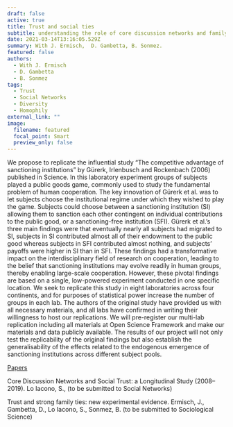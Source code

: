 ```yaml
---
draft: false
active: true
title: Trust and social ties
subtitle: understanding the role of core discussion networks and family ties in shaping trust towards strangers.
date: 2021-03-14T13:16:05.529Z
summary: With J. Ermisch,  D. Gambetta, B. Sonmez.
featured: false
authors:
  - With J. Ermisch
  - D. Gambetta
  - B. Sonmez
tags:
  - Trust
  - Social Networks
  - Diversity
  - Homophily
external_link: ""
image:
  filename: featured
  focal_point: Smart
  preview_only: false
---
```

We propose to replicate the influential study “The competitive advantage of sanctioning institutions” by Gürerk, Irlenbusch and Rockenbach (2006) published in Science. In this laboratory experiment groups of subjects played a public goods game, commonly used to study the fundamental problem of human cooperation. The key innovation of Gürerk et al. was to let subjects choose the institutional regime under which they wished to play the game. Subjects could choose between a sanctioning institution (SI) allowing them to sanction each other contingent on individual contributions to the public good, or a sanctioning-free institution (SFI). Gürerk et al.’s three main findings were that eventually nearly all subjects had migrated to SI, subjects in SI contributed almost all of their endowment to the public good whereas subjects in SFI contributed almost nothing, and subjects’ payoffs were higher in SI than in SFI. These findings had a transformative impact on the interdisciplinary field of research on cooperation, leading to the belief that sanctioning institutions may evolve readily in human groups, thereby enabling large-scale cooperation. However, these pivotal findings are based on a single, low-powered experiment conducted in one specific location. We seek to replicate this study in eight laboratories across four continents, and for purposes of statistical power increase the number of groups in each lab. The authors of the original study have provided us with all necessary materials, and all labs have confirmed in writing their willingness to host our replications. We will pre-register our multi-lab replication including all materials at Open Science Framework and make our materials and data publicly available. The results of our project will not only test the replicability of the original findings but also establish the generalisability of the effects related to the endogenous emergence of sanctioning institutions across different subject pools.

<u>Papers</u> 

Core Discussion Networks and Social Trust: a Longitudinal Study (2008–2019).
Lo Iacono, S., (to be submitted to Social Networks)

Trust and strong family ties: new experimental evidence.
Ermisch, J., Gambetta, D., Lo Iacono, S., Sonmez, B. (to be submitted to Sociological Science)


